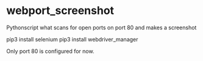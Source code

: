 # webport_screenshot
Pythonscript what scans for open ports on port 80 and makes a screenshot

pip3 install selenium
pip3 install webdriver_manager

Only port 80 is configured for now.